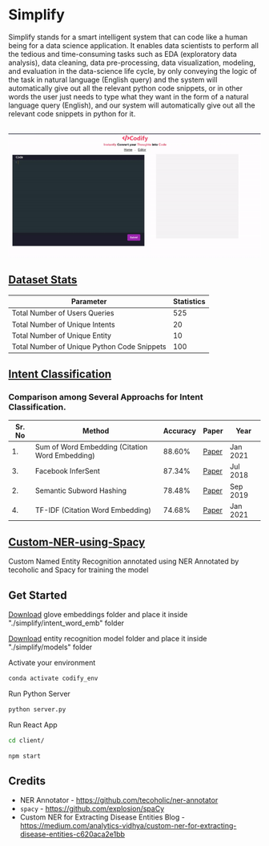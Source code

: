 # Simplify

Simplify stands for a smart intelligent system that can code like a human being for a data science application. It enables data scientists to perform all the tedious and time-consuming tasks such as EDA (exploratory data analysis), data cleaning, data pre-processing, data visualization, modeling, and evaluation in the data-science life cycle, by only conveying the logic of the task in natural language (English query) and the system will automatically give out all the relevant python code snippets, or in other words the user just needs to type what they want in the form of a natural language query (English), and our system will automatically give out all the relevant code snippets in python for it.

<br>
<img src ="Codify-Demo-GIF.gif">

<!-- ### [Click here](https://dx.doi.org/10.2139/ssrn.4111759) to read our paper, published on **SSRN**  -->

## [Dataset Stats]()

| Parameter                                   | Statistics |
| ------------------------------------------- | ---------- |
| Total Number of Users Queries               | 525        |
| Total Number of Unique Intents              | 20         |
| Total Number of Unique Entity               | 10         |
| Total Number of Unique Python Code Snippets | 100        |

## [Intent Classification](https://github.com/Elysian01/Intent-Classification-Benchmark)

### Comparison among Several Approachs for Intent Classification.

| Sr. No | Method                                          | Accuracy | Paper                                                                   | Year     |
| ------ | ----------------------------------------------- | -------- | ----------------------------------------------------------------------- | -------- |
| 1.     | Sum of Word Embedding (Citation Word Embedding) | 88.60%   | [Paper](https://ieeexplore.ieee.org/ielx7/6287639/9312710/09319154.pdf) | Jan 2021 |
| 3.     | Facebook InferSent                              | 87.34%   | [Paper](https://arxiv.org/pdf/1705.02364.pdf)                           | Jul 2018 |
| 2.     | Semantic Subword Hashing                        | 78.48%   | [Paper](https://arxiv.org/abs/1810.07150)                               | Sep 2019 |
| 4.     | TF-IDF (Citation Word Embedding)                | 74.68%   | [Paper](https://ieeexplore.ieee.org/ielx7/6287639/9312710/09319154.pdf) | Jan 2021 |

## [Custom-NER-using-Spacy](https://github.com/Elysian01/Custom-NER-using-Spacy)

Custom Named Entity Recognition annotated using NER Annotated by tecoholic and Spacy for training the model

## Get Started

[Download](https://drive.google.com/drive/folders/1-gWCai8P_kkcuBMKd4WyTVPI0drsV6rP?usp=sharing) glove embeddings folder and place it inside "./simplify/intent_word_emb" folder

[Download](https://drive.google.com/drive/folders/1khbEs2sj4a3tKqCpH-AvN1siFkYdEhYX?usp=sharing) entity recognition model folder and place it inside "./simplify/models" folder

Activate your environment

```bash
conda activate codify_env
```

Run Python Server

```bash
python server.py
```

Run React App

```bash
cd client/
```

```bash
npm start
```

## Credits

- NER Annotator - https://github.com/tecoholic/ner-annotator
- `spacy` - https://github.com/explosion/spaCy
- Custom NER for Extracting Disease Entities Blog - https://medium.com/analytics-vidhya/custom-ner-for-extracting-disease-entities-c620aca2e1bb
